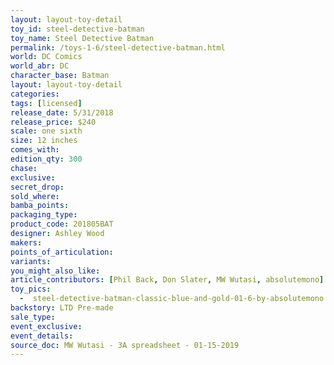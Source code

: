 ```yaml
---
layout: layout-toy-detail 
toy_id: steel-detective-batman
toy_name: Steel Detective Batman
permalink: /toys-1-6/steel-detective-batman.html
world: DC Comics
world_abr: DC
character_base: Batman
layout: layout-toy-detail
categories: 
tags: [licensed]
release_date: 5/31/2018
release_price: $240 
scale: one sixth
size: 12 inches
comes_with: 
edition_qty: 300
chase: 
exclusive: 
secret_drop: 
sold_where: 
bamba_points: 
packaging_type: 
product_code: 201805BAT
designer: Ashley Wood
makers: 
points_of_articulation: 
variants: 
you_might_also_like: 
article_contributors: [Phil Back, Don Slater, MW Wutasi, absolutemono]
toy_pics: 
  -  steel-detective-batman-classic-blue-and-gold-01-6-by-absolutemono.jpg
backstory: LTD Pre-made
sale_type: 
event_exclusive: 
event_details: 
source_doc: MW Wutasi - 3A spreadsheet - 01-15-2019
---
```

